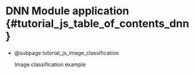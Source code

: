 DNN Module application {#tutorial_js_table_of_contents_dnn}
============

-   @subpage tutorial_js_image_classification

    Image classification example